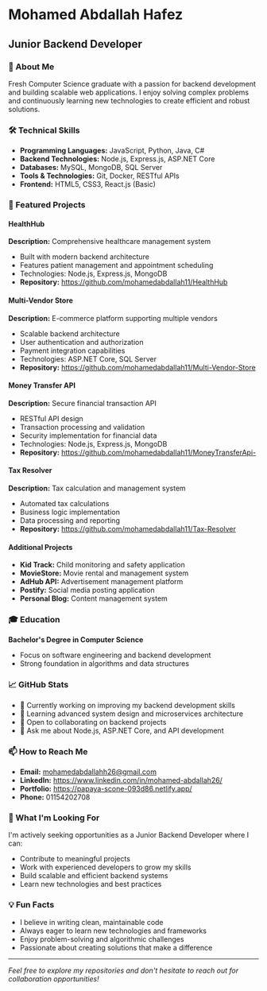 # Mohamed Abdallah Hafez
## Junior Backend Developer

### 👋 About Me
Fresh Computer Science graduate with a passion for backend development and building scalable web applications. I enjoy solving complex problems and continuously learning new technologies to create efficient and robust solutions.

### 🛠️ Technical Skills
- **Programming Languages:** JavaScript, Python, Java, C#
- **Backend Technologies:** Node.js, Express.js, ASP.NET Core
- **Databases:** MySQL, MongoDB, SQL Server
- **Tools & Technologies:** Git, Docker, RESTful APIs
- **Frontend:** HTML5, CSS3, React.js (Basic)

### 🚀 Featured Projects

#### HealthHub
**Description:** Comprehensive healthcare management system
- Built with modern backend architecture
- Features patient management and appointment scheduling
- Technologies: Node.js, Express.js, MongoDB
- **Repository:** https://github.com/mohamedabdallah11/HealthHub

#### Multi-Vendor Store
**Description:** E-commerce platform supporting multiple vendors
- Scalable backend architecture
- User authentication and authorization
- Payment integration capabilities
- Technologies: ASP.NET Core, SQL Server
- **Repository:** https://github.com/mohamedabdallah11/Multi-Vendor-Store

#### Money Transfer API
**Description:** Secure financial transaction API
- RESTful API design
- Transaction processing and validation
- Security implementation for financial data
- Technologies: Node.js, Express.js, MongoDB
- **Repository:** https://github.com/mohamedabdallah11/MoneyTransferApi-

#### Tax Resolver
**Description:** Tax calculation and management system
- Automated tax calculations
- Business logic implementation
- Data processing and reporting
- **Repository:** https://github.com/mohamedabdallah11/Tax-Resolver

#### Additional Projects
- **Kid Track:** Child monitoring and safety application
- **MovieStore:** Movie rental and management system
- **AdHub API:** Advertisement management platform
- **Postify:** Social media posting application
- **Personal Blog:** Content management system

### 🎓 Education
**Bachelor's Degree in Computer Science**
- Focus on software engineering and backend development
- Strong foundation in algorithms and data structures

### 📈 GitHub Stats
- 🔭 Currently working on improving my backend development skills
- 🌱 Learning advanced system design and microservices architecture
- 👯 Open to collaborating on backend projects
- 💬 Ask me about Node.js, ASP.NET Core, and API development

### 📫 How to Reach Me
- **Email:** mohamedabdallahh26@gmail.com
- **LinkedIn:** https://www.linkedin.com/in/mohamed-abdallah26/
- **Portfolio:** https://papaya-scone-093d86.netlify.app/
- **Phone:** 01154202708

### 🌟 What I'm Looking For
I'm actively seeking opportunities as a Junior Backend Developer where I can:
- Contribute to meaningful projects
- Work with experienced developers to grow my skills
- Build scalable and efficient backend systems
- Learn new technologies and best practices

### 💡 Fun Facts
- I believe in writing clean, maintainable code
- Always eager to learn new technologies and frameworks
- Enjoy problem-solving and algorithmic challenges
- Passionate about creating solutions that make a difference

---
*Feel free to explore my repositories and don't hesitate to reach out for collaboration opportunities!*
